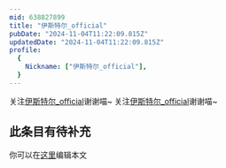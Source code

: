```yaml
---
mid: 638827899
title: "伊斯特尔_official"
pubDate: "2024-11-04T11:22:09.815Z"
updatedDate: "2024-11-04T11:22:09.815Z"
profile:
  {
    Nickname: ["伊斯特尔_official"],
  }
---
```


关注[伊斯特尔_official](https://space.bilibili.com/638827899)谢谢喵~ 关注[伊斯特尔_official](https://space.bilibili.com/638827899)谢谢喵~

## 此条目有待补充
你可以在[这里](https://github.com/Yuhanawa/VTuber.ICU-Content/edit/master/v/伊斯特尔_official/index.md)编辑本文
